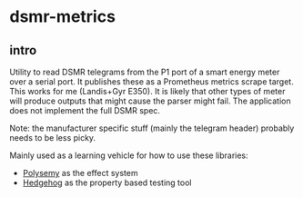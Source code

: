 # dsmr-metrics

## intro

Utility to read DSMR telegrams from the P1 port of a smart energy meter over a serial port. It publishes these as a Prometheus metrics scrape target. This works for me (Landis+Gyr E350). It is likely that other types of meter will produce outputs that might cause the parser might fail. The application does not implement the full DSMR spec. 

Note: the manufacturer specific stuff (mainly the telegram header) probably needs to be less picky. 

Mainly used as a learning vehicle for how to use these libraries:

* [Polysemy](https://hackage.haskell.org/package/polysemy) as the effect system
* [Hedgehog](https://hackage.haskell.org/package/hedgehog) as the property based testing tool
